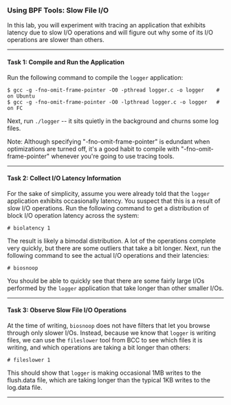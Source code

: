 ### Using BPF Tools: Slow File I/O

In this lab, you will experiment with tracing an application that exhibits latency due to slow I/O operations and will figure out why some of its I/O operations are slower than others.

- - -

#### Task 1: Compile and Run the Application

Run the following command to compile the `logger` application:

```
$ gcc -g -fno-omit-frame-pointer -O0 -pthread logger.c -o logger    # on Ubuntu
$ gcc -g -fno-omit-frame-pointer -O0 -lpthread logger.c -o logger   # on FC
```

Next, run `./logger` -- it sits quietly in the background and churns some log files.

Note: Although specifying "-fno-omit-frame-pointer" is edundant when optimizations are turned off, it's a good habit to compile with "-fno-omit-frame-pointer" whenever you're going to use tracing tools.

- - -

#### Task 2: Collect I/O Latency Information

For the sake of simplicity, assume you were already told that the `logger` application exhibits occasionally latency. You suspect that this is a result of slow I/O operations. Run the following command to get a distribution of block I/O operation latency across the system:

```
# biolatency 1
```

The result is likely a bimodal distribution. A lot of the operations complete very quickly, but there are some outliers that take a bit longer. Next, run the following command to see the actual I/O operations and their latencies:

```
# biosnoop
```

You should be able to quickly see that there are some fairly large I/Os performed by the `logger` application that take longer than other smaller I/Os.

- - -

#### Task 3: Observe Slow File I/O Operations

At the time of writing, `biosnoop` does not have filters that let you browse through only slower I/Os. Instead, because we know that `logger` is writing files, we can use the `fileslower` tool from BCC to see which files it is writing, and which operations are taking a bit longer than others:

```
# fileslower 1
```

This should show that `logger` is making occasional 1MB writes to the flush.data file, which are taking longer than the typical 1KB writes to the log.data file.

- - -

